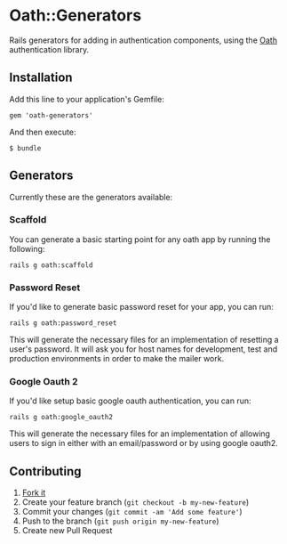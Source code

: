 # Oath::Generators

Rails generators for adding in authentication components, using the
[Oath](https://github.com/halogenandtoast/oath) authentication library.

## Installation

Add this line to your application's Gemfile:

    gem 'oath-generators'

And then execute:

    $ bundle

## Generators

Currently these are the generators available:

### Scaffold

You can generate a basic starting point for any oath app by running the following:

    rails g oath:scaffold

### Password Reset

If you'd like to generate basic password reset for your app, you can run:

    rails g oath:password_reset

This will generate the necessary files for an implementation of resetting
a user's password. It will ask you for host names for development, test
and production environments in order to make the mailer work.

### Google Oauth 2

If you'd like setup basic google oauth authentication, you can run:

    rails g oath:google_oauth2

This will generate the necessary files for an implementation of allowing users
to sign in either with an email/password or by using google oauth2.

## Contributing

1. [Fork it](http://github.com/halogenandtoast/oath-generators/fork)
2. Create your feature branch (`git checkout -b my-new-feature`)
3. Commit your changes (`git commit -am 'Add some feature'`)
4. Push to the branch (`git push origin my-new-feature`)
5. Create new Pull Request
